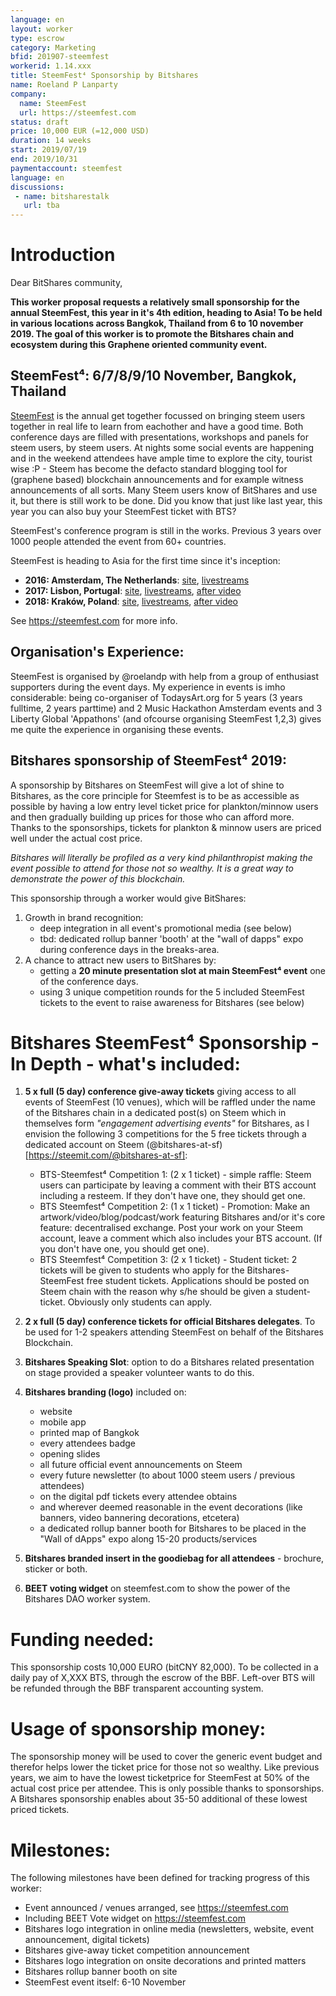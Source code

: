 ```yaml
---
language: en
layout: worker
type: escrow
category: Marketing
bfid: 201907-steemfest
workerid: 1.14.xxx
title: SteemFest⁴ Sponsorship by Bitshares
name: Roeland P Lanparty
company:
  name: SteemFest
  url: https://steemfest.com
status: draft
price: 10,000 EUR (=12,000 USD)
duration: 14 weeks
start: 2019/07/19
end: 2019/10/31
paymentaccount: steemfest
language: en
discussions:
 - name: bitsharestalk
   url: tba
---
```


# Introduction

Dear BitShares community, 

**This worker proposal requests a relatively small sponsorship for the annual SteemFest, this year in it's 4th edition, heading to Asia! To be held in various locations across Bangkok, Thailand from 6 to 10 november 2019. The goal of this worker is to promote the Bitshares chain and ecosystem during this Graphene oriented community event.**

## SteemFest⁴: 6/7/8/9/10 November, Bangkok, Thailand
[SteemFest](https://steemfest.com) is the annual get together focussed
on bringing steem users together in real life to learn from eachother
and have a good time. Both conference days are filled with
presentations, workshops and panels for steem users, by steem users. At
nights some social events are happening and in the weekend attendees
have ample time to explore the city, tourist wise :P - Steem has
become the defacto standard blogging tool for (graphene based)
blockchain announcements and for example witness announcements of all
sorts. Many Steem users know of BitShares and use it, but there is still
work to be done. Did you know that just like last year, this year you can also buy your
SteemFest ticket with BTS? 

SteemFest's conference program is still in the works. Previous 3 years over 1000 people attended  the event from 60+ countries. 

SteemFest is heading to Asia for the first time since it's inception: 
- **2016: Amsterdam, The Netherlands**: [site](https://steemfest.com/2016), [livestreams](https://www.youtube.com/watch?v=11rr8RO2oj8&list=PLuFTH4WVRM7wL3LvkpydI-KJ0K52cHolP)
- **2017: Lisbon, Portugal**: [site](https://steemfest.com/2017), [livestreams](https://www.youtube.com/watch?v=Ukng066KRH8&list=PLuFTH4WVRM7zSHdEUtu2Lo_QXzzOgptj7), [after video](https://www.youtube.com/watch?v=wz7rWNoBvJs)
- **2018: Kraków, Poland**: [site](https://steemfest.com/2018), [livestreams](https://www.youtube.com/watch?v=Ei7FPtYoWac&list=PLuFTH4WVRM7z7HhyDjG0P6EXNkRjuB6Gx), [after video](https://www.youtube.com/watch?v=1pBifgRwZyQ)

See https://steemfest.com for more info. 

## Organisation's Experience: 
SteemFest is organised by @roelandp with help from a group of enthusiast supporters during the event days. My experience in events is imho considerable: being co-organiser of TodaysArt.org for 5 years (3 years fulltime, 2 years parttime) and 2 Music Hackathon Amsterdam events and 3 Liberty Global 'Appathons' (and ofcourse organising SteemFest 1,2,3) gives me quite the experience in organising these events.

## Bitshares sponsorship of SteemFest⁴ 2019:
A sponsorship by Bitshares on SteemFest will give a lot of shine to Bitshares, as the core principle for Steemfest is to be as accessible as possible by having a low entry level ticket price for plankton/minnow users and then gradually building up prices for those who can afford more. Thanks to the sponsorships, tickets for plankton & minnow users are priced well under the actual cost price. 

_Bitshares will literally be profiled as a very kind philanthropist making the event possible to attend for those not so wealthy. It is a great way to demonstrate the power of this blockchain._

This sponsorship through a worker would give BitShares: 
1. Growth in brand recognition:
   - deep integration in all event's promotional media (see below)
   - tbd: dedicated rollup banner 'booth' at the "wall of dapps" expo during conference days in the breaks-area.
2. A chance to attract new users to BitShares by:
   - getting a **20 minute presentation slot at main SteemFest⁴ event**  one of the conference days.
   - using 3 unique competition rounds for the 5 included SteemFest tickets to the event to raise awareness for Bitshares (see below)

# Bitshares SteemFest⁴ Sponsorship - In Depth - what's included:

1. **5 x full (5 day) conference give-away tickets** giving access to all events of SteemFest (10 venues), which will be raffled under the name of the Bitshares chain in a dedicated post(s) on Steem which in themselves form  _"engagement advertising events"_ for Bitshares, as I envision the following 3 competitions for the 5 free tickets through a dedicated account on Steem (@bitshares-at-sf)[https://steemit.com/@bitshares-at-sf]:
   - BTS-Steemfest⁴ Competition 1: (2 x 1 ticket) - simple raffle: Steem users can participate by leaving a comment with their BTS account including a resteem. If they don't have one, they should get one. 
   - BTS Steemfest⁴ Competition 2: (1 x 1 ticket) - Promotion: Make an artwork/video/blog/podcast/work featuring Bitshares and/or it's core feature: decentralised exchange. Post your work on your Steem account, leave a comment which also includes your BTS account. (If you don't have one, you should get one).
   - BTS Steemfest⁴ Competition 3: (2 x 1 ticket) - Student ticket: 2 tickets will be given to students who apply for the Bitshares-SteemFest free student tickets. Applications should be posted on Steem chain with the reason why s/he should be given a student-ticket. Obviously only  students can apply. 

2. **2 x full (5 day) conference tickets for official Bitshares delegates**. To be used for 1-2 speakers attending SteemFest on behalf of the Bitshares Blockchain. 

3. **Bitshares Speaking Slot**: option to do a Bitshares related presentation on stage provided a speaker volunteer wants to do this.

4. **Bitshares branding (logo)** included on: 
   - website 
   - mobile app 
   - printed map of Bangkok
   - every attendees badge
   - opening slides 
   - all future official event announcements on Steem
   - every future newsletter (to about 1000 steem users / previous attendees)
   - on the digital pdf tickets every attendee obtains
   - and wherever deemed reasonable in the event decorations (like banners, video bannering decorations, etcetera)
   - a dedicated rollup banner booth for Bitshares to be placed in the "Wall of dApps" expo along 15-20 products/services

5. **Bitshares branded insert in the goodiebag for all attendees** - brochure, sticker or both.  
   
6. **BEET voting widget** on steemfest.com to show the power of the Bitshares DAO worker system.

# Funding needed: 
This sponsorship costs 10,000 EURO (bitCNY 82,000). To be collected in a daily pay of X,XXX BTS, through the escrow of the BBF. Left-over BTS will be refunded through the BBF transparent accounting system. 

# Usage of sponsorship money:
The sponsorship money will be used to cover the generic event budget and therefor helps lower the ticket price for those not so wealthy. Like previous years, we aim to have the lowest ticketprice for SteemFest at 50% of the actual cost price per attendee. This is only possible thanks to sponsorships. A Bitshares sponsorship enables about 35-50 additional of these lowest priced tickets. 

# Milestones:
The following milestones have been defined for tracking progress of this worker: 
- Event announced / venues arranged, see https://steemfest.com
- Including BEET Vote widget on https://steemfest.com 
- Bitshares logo integration in online media (newsletters, website, event announcement, digital tickets)
- Bitshares give-away ticket competition announcement 
- Bitshares logo integration on onsite decorations and printed matters
- Bitshares rollup banner booth on site
- SteemFest event itself: 6-10 November
